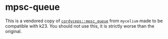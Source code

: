 # mpsc-queue

This is a vendored copy of [`cordyceps::mpsc_queue`](https://github.com/hawkw/mycelium/tree/main/cordyceps) from `mycelium` made to be compatible with k23.
You should not use this, it is strictly worse than the original.